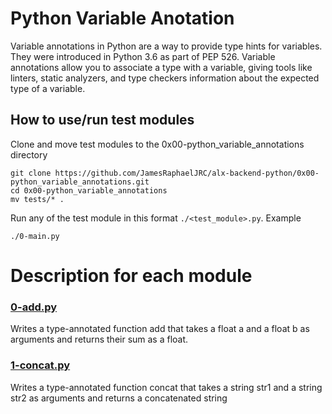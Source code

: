 # Python Variable Anotation

Variable annotations in Python are a way to provide type hints for variables. They were introduced in Python 3.6 as part of PEP 526. Variable annotations allow you to associate a type with a variable, giving tools like linters, static analyzers, and type checkers information about the expected type of a variable.


## How to use/run test modules
Clone and move test modules to the 0x00-python_variable_annotations directory

    git clone https://github.com/JamesRaphaelJRC/alx-backend-python/0x00-python_variable_annotations.git
    cd 0x00-python_variable_annotations
    mv tests/* .

Run any of the test module in this format `./<test_module>.py`.
Example

    ./0-main.py



# Description for each module

### [0-add.py](https://github.com/JamesRaphaelJRC/alx-backend-python/blob/main/0x00-python_variable_annotations/0-add.py)
Writes a type-annotated function add that takes a float a and a float b as arguments and returns their sum as a float. 

### [1-concat.py](https://github.com/JamesRaphaelJRC/alx-backend-python/blob/main/0x00-python_variable_annotations/1-concat.py)
Writes a type-annotated function concat that takes a string str1 and a string str2 as arguments and returns a concatenated string
